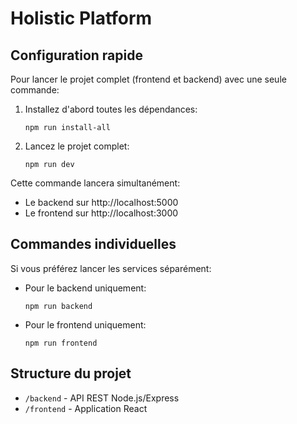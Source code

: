 # Holistic Platform

## Configuration rapide

Pour lancer le projet complet (frontend et backend) avec une seule commande:

1. Installez d'abord toutes les dépendances:
   ```
   npm run install-all
   ```

2. Lancez le projet complet:
   ```
   npm run dev
   ```

Cette commande lancera simultanément:
- Le backend sur http://localhost:5000
- Le frontend sur http://localhost:3000

## Commandes individuelles

Si vous préférez lancer les services séparément:

- Pour le backend uniquement:
  ```
  npm run backend
  ```

- Pour le frontend uniquement:
  ```
  npm run frontend
  ```

## Structure du projet

- `/backend` - API REST Node.js/Express
- `/frontend` - Application React 